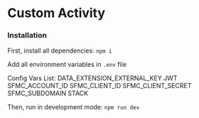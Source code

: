 # Custom Activity

### Installation
First, install all dependencies: `npm i`

Add all environment variables in `.env` file

Config Vars List:
DATA_EXTENSION_EXTERNAL_KEY
JWT
SFMC_ACCOUNT_ID
SFMC_CLIENT_ID
SFMC_CLIENT_SECRET
SFMC_SUBDOMAIN
STACK


Then, run in development mode: `npm run dev`
